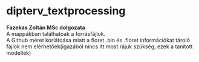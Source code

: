 # dipterv_textprocessing
**Fazekas Zoltán MSc dolgozata**<br />
A mappákban találhatóak a forrásfájlok.<br />
A Github méret korlátoása miatt a floret .bin és .floret információkat tároló fájlok nem elérhetőek(igazából nincs itt most rájuk szükség, ezek a tanított modellek)


